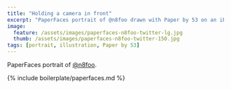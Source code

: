 ```yaml
---
title: "Holding a camera in front"
excerpt: "PaperFaces portrait of @n8foo drawn with Paper by 53 on an iPad."
image: 
  feature: /assets/images/paperfaces-n8foo-twitter-lg.jpg
  thumb: /assets/images/paperfaces-n8foo-twitter-150.jpg
tags: [portrait, illustration, Paper by 53]
---
```


PaperFaces portrait of [@n8foo](http://twitter.com/n8foo).

{% include boilerplate/paperfaces.md %}